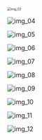 <img src="https://gitee.com/Acido/images/raw/master/image/202303232218720.svg" alt="img_03" style="zoom:50%;" />

![img_04](https://gitee.com/Acido/images/raw/master/image/202303232220883.svg)

<img src="https://gitee.com/Acido/images/raw/master/image/202303232228938.svg" alt="img_05"  />

![img_06](https://gitee.com/Acido/images/raw/master/image/202303232220642.svg)

![img_07](https://gitee.com/Acido/images/raw/master/image/202303232222996.svg)

![img_08](https://gitee.com/Acido/images/raw/master/image/202303232222321.svg)

![img_09](https://gitee.com/Acido/images/raw/master/image/202303232222047.svg)

![img_10](https://gitee.com/Acido/images/raw/master/image/202303232223984.svg)

![img_11](https://gitee.com/Acido/images/raw/master/image/202303232222815.svg)

![img_12](https://gitee.com/Acido/images/raw/master/image/202303232223645.svg)